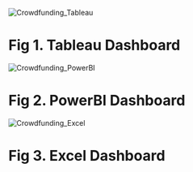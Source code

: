 ![Crowdfunding_Tableau](https://github.com/user-attachments/assets/2766cc73-e442-4d16-9458-c304de7ff633)
# Fig 1. Tableau Dashboard






![Crowdfunding_PowerBI](https://github.com/user-attachments/assets/c140205e-727e-4efd-a7ae-7dc36ab08c79)
# Fig 2. PowerBI Dashboard






![Crowdfunding_Excel](https://github.com/user-attachments/assets/9e2845ee-9b38-4f63-a441-aec00c8c2347)
# Fig 3. Excel Dashboard

